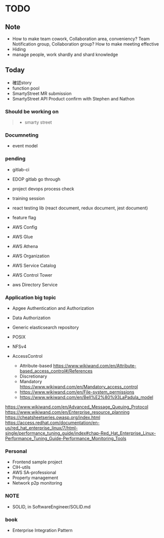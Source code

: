 # TODO

## Note

- How to make team cowork, Collaboration area, conveniency? Team Notification group, Collaboration group? How to make meeting effective
- Hiding
- manage people, work shardly and shard knowledge

## Today

- 確認story
- function pool
- SmartyStreet MR submission
- SmartyStreet API Product confirm with Stephen and Nathon

### Should be working on

> - smarty street

### Documneting

- event model

### pending

- gitlab-ci
- EDOP gitlab go through
- project devops process check
- training session
- react testing lib (react document, redux document, jest document)
- feature flag

- AWS Config
- AWS Glue
- AWS Athena
- AWS Organization
- AWS Service Catalog
- AWS Control Tower
- aws Directory Service

### Application big topic

- Apgee Authentication and Authorization
- Data Authorization
- Generic elasticsearch repository
- POSIX
- NFSv4

- AccessControl
  - Attribute-based <https://www.wikiwand.com/en/Attribute-based_access_control#/References>
  - Discretionary
  - Mandatory <https://www.wikiwand.com/en/Mandatory_access_control>
  - <https://www.wikiwand.com/en/File-system_permissions>
  - <https://www.wikiwand.com/en/Bell%E2%80%93LaPadula_model>

<https://www.wikiwand.com/en/Advanced_Message_Queuing_Protocol>
<https://www.wikiwand.com/en/Enterprise_resource_planning>
<https://cheatsheetseries.owasp.org/index.html>
<https://access.redhat.com/documentation/en-us/red_hat_enterprise_linux/7/html-single/performance_tuning_guide/index#chap-Red_Hat_Enterprise_Linux-Performance_Tuning_Guide-Performance_Monitoring_Tools>

### Personal

- Frontend sample project
- CIH-utils
- AWS SA-professional
- Property management
- Network p2p monitoring

### NOTE

- SOLID, in SoftwareEngineer/SOLID.md

### book

- Enterprise Integration Pattern

